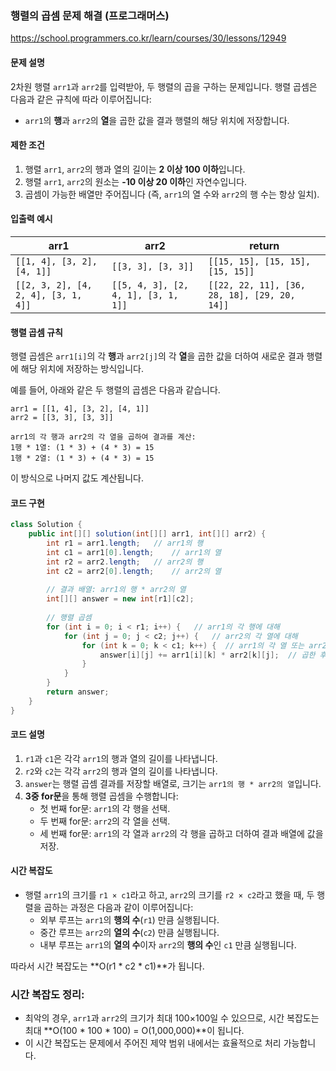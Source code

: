 ### 행렬의 곱셈 문제 해결 (프로그래머스)

https://school.programmers.co.kr/learn/courses/30/lessons/12949

#### **문제 설명**
2차원 행렬 `arr1`과 `arr2`를 입력받아, 두 행렬의 곱을 구하는 문제입니다. 행렬 곱셈은 다음과 같은 규칙에 따라 이루어집니다:
- `arr1`의 **행**과 `arr2`의 **열**을 곱한 값을 결과 행렬의 해당 위치에 저장합니다.

#### **제한 조건**
1. 행렬 `arr1`, `arr2`의 행과 열의 길이는 **2 이상 100 이하**입니다.
2. 행렬 `arr1`, `arr2`의 원소는 **-10 이상 20 이하**인 자연수입니다.
3. 곱셈이 가능한 배열만 주어집니다 (즉, `arr1`의 열 수와 `arr2`의 행 수는 항상 일치).

#### **입출력 예시**

| arr1                      | arr2                  | return                                    |
|----------------------------|-----------------------|-------------------------------------------|
| `[[1, 4], [3, 2], [4, 1]]` | `[[3, 3], [3, 3]]`    | `[[15, 15], [15, 15], [15, 15]]`          |
| `[[2, 3, 2], [4, 2, 4], [3, 1, 4]]` | `[[5, 4, 3], [2, 4, 1], [3, 1, 1]]` | `[[22, 22, 11], [36, 28, 18], [29, 20, 14]]` |

#### **행렬 곱셈 규칙**
행렬 곱셈은 `arr1[i]`의 각 **행**과 `arr2[j]`의 각 **열**을 곱한 값을 더하여 새로운 결과 행렬에 해당 위치에 저장하는 방식입니다.

예를 들어, 아래와 같은 두 행렬의 곱셈은 다음과 같습니다.

```
arr1 = [[1, 4], [3, 2], [4, 1]]
arr2 = [[3, 3], [3, 3]]

arr1의 각 행과 arr2의 각 열을 곱하여 결과를 계산:
1행 * 1열: (1 * 3) + (4 * 3) = 15
1행 * 2열: (1 * 3) + (4 * 3) = 15
```

이 방식으로 나머지 값도 계산됩니다.

#### **코드 구현**

```java
class Solution {
    public int[][] solution(int[][] arr1, int[][] arr2) {
        int r1 = arr1.length;   // arr1의 행
        int c1 = arr1[0].length;    // arr1의 열
        int r2 = arr2.length;   // arr2의 행
        int c2 = arr2[0].length;    // arr2의 열
        
        // 결과 배열: arr1의 행 * arr2의 열
        int[][] answer = new int[r1][c2];   
        
        // 행렬 곱셈
        for (int i = 0; i < r1; i++) {   // arr1의 각 행에 대해
            for (int j = 0; j < c2; j++) {   // arr2의 각 열에 대해
                for (int k = 0; k < c1; k++) {  // arr1의 각 열 또는 arr2의 각 행에 대해
                    answer[i][j] += arr1[i][k] * arr2[k][j];  // 곱한 후 더함
                }
            }
        }
        return answer;
    }
}
```

#### **코드 설명**

1. `r1`과 `c1`은 각각 `arr1`의 행과 열의 길이를 나타냅니다.
2. `r2`와 `c2`는 각각 `arr2`의 행과 열의 길이를 나타냅니다.
3. `answer`는 행렬 곱셈 결과를 저장할 배열로, 크기는 `arr1의 행 * arr2의 열`입니다.
4. **3중 for문**을 통해 행렬 곱셈을 수행합니다:
    - 첫 번째 for문: `arr1`의 각 행을 선택.
    - 두 번째 for문: `arr2`의 각 열을 선택.
    - 세 번째 for문: `arr1`의 각 열과 `arr2`의 각 행을 곱하고 더하여 결과 배열에 값을 저장.

#### **시간 복잡도**

- 행렬 `arr1`의 크기를 `r1 × c1`라고 하고, `arr2`의 크기를 `r2 × c2`라고 했을 때, 두 행렬을 곱하는 과정은 다음과 같이 이루어집니다:
    - 외부 루프는 `arr1`의 **행의 수**(`r1`) 만큼 실행됩니다.
    - 중간 루프는 `arr2`의 **열의 수**(`c2`) 만큼 실행됩니다.
    - 내부 루프는 `arr1`의 **열의 수**이자 `arr2`의 **행의 수**인 `c1` 만큼 실행됩니다.

따라서 시간 복잡도는 **O(r1 * c2 * c1)**가 됩니다.

### 시간 복잡도 정리:
- 최악의 경우, `arr1`과 `arr2`의 크기가 최대 100×100일 수 있으므로, 시간 복잡도는 최대 **O(100 * 100 * 100) = O(1,000,000)**이 됩니다.
- 이 시간 복잡도는 문제에서 주어진 제약 범위 내에서는 효율적으로 처리 가능합니다.